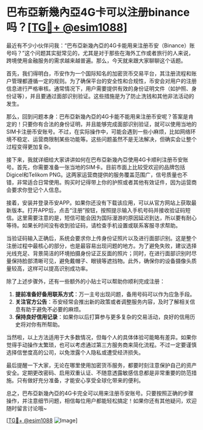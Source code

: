 # 巴布亞新幾內亞4G卡可以注册binance吗？[[TG💪+ @esim1088](https://t.me/s/esim1088)]

最近有不少小伙伴问我：“巴布亞新幾內亞的4G卡能用来注册币安（Binance）账号吗？”这个问题其实挺常见的，尤其是对于那些在海外工作或者旅行的人来说，跨境使用金融服务的需求越来越普遍。那么，今天就来跟大家聊聊这个话题。

首先，我们得明白，币安作为一个国际知名的加密货币交易平台，其注册流程和账户管理都遵循一定的规则。为了确保平台的安全性和合规性，币安会对用户的注册信息进行严格审核。通常情况下，用户需要提供有效的身份证明文件（如护照、身份证等），并且要通过面部识别验证。这些措施是为了防止洗钱和其他非法活动的发生。

那么，回到问题本身：巴布亞新幾內亞的4G卡能不能用来注册币安呢？答案是肯定的！只要你有合法的身份证明，并且能够完成面部识别验证，就可以使用当地的SIM卡注册币安账号。不过，在实际操作中，可能会遇到一些小麻烦，比如网络环境不稳定、运营商限制某些功能等。这些问题虽然不是无法解决，但确实会让整个过程变得更加复杂。

接下来，我就详细给大家讲讲如何在巴布亞新幾內亞使用4G卡顺利注册币安账号。首先，你需要准备一张当地的SIM卡。目前市面上比较受欢迎的品牌包括Digicel和Telikom PNG。这两家运营商提供的服务覆盖范围广，信号质量也不错，非常适合日常使用。购买时记得带上你的护照或者其他有效证件，因为运营商会要求你登记个人信息。

接着，安装并登录币安APP。如果你还没有下载该应用，可以从官方网站上获取最新版本。打开APP后，点击“注册”按钮，按照提示输入手机号码并接收验证码短信。这里需要注意的是，短信可能会因为国际漫游的原因延迟到达，所以要有耐心等待。如果长时间没有收到验证码，请检查手机设置或联系客服寻求帮助。

当验证码输入正确后，系统会要求你上传身份证照片以及进行面部识别。这是整个注册过程中最核心的部分，也是最容易出现问题的地方。为了避免失败，建议选择光线充足、背景简洁的环境拍摄身份证正反面的照片；同时，在进行面部识别时尽量保持脸部清晰可见，避免戴帽子、眼镜等遮挡物。此外，确保你的设备摄像头质量较高，这样可以提高识别成功率。

除了上述步骤外，还有一些额外的小贴士可以帮助你顺利完成注册：

1. **提前准备好备用联系方式**：万一主号出现问题，备用号码可以作为应急手段。
2. **关注官方公告**：币安经常会推出新的政策或者调整服务内容，及时了解相关信息有助于避免不必要的麻烦。
3. **保持良好信用记录**：如果你以后打算参与更多复杂的交易活动，良好的信用历史将对你有所帮助。

当然啦，以上方法适用于大多数情况，但每个人的具体体验可能略有差异。如果你觉得手动操作太繁琐，也可以考虑通过第三方服务商来简化流程。不过一定要谨慎选择信誉度高的公司，以免泄露个人隐私或遭受经济损失。

最后提醒一下大家，无论在哪里使用加密货币服务，都要时刻注意保护自己的资产安全。定期更改密码、启用双重认证、不随意透露敏感信息都是非常重要的防范措施。只有做好充分准备，才能安心享受全球化带来的便利。

总之，巴布亞新幾內亞的4G卡完全可以用来注册币安账号。只要按照正确的步骤操作，并注意细节问题，相信每位用户都能轻松搞定！如果你还有其他疑问，欢迎随时留言讨论哦~

[[TG💪+ @esim1088](https://t.me/s/esim1088) ![Image](https://i.postimg.cc/4NQfJmqS/Snipaste-2025-05-13-00-14-12.png)]